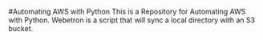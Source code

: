 #Automating AWS with Python
This is a Repository for Automating AWS with Python.
Webetron is a script that will sync a local directory with an S3 bucket.

